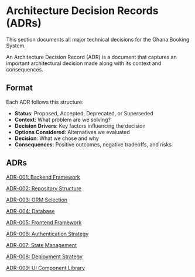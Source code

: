 # Architecture Decision Records (ADRs)

This section documents all major technical decisions for the Ohana Booking System.

An Architecture Decision Record (ADR) is a document that captures an important architectural decision made along with its context and consequences.

## Format

Each ADR follows this structure:

- **Status**: Proposed, Accepted, Deprecated, or Superseded
- **Context**: What problem are we solving?
- **Decision Drivers**: Key factors influencing the decision
- **Options Considered**: Alternatives we evaluated
- **Decision**: What we chose and why
- **Consequences**: Positive outcomes, negative tradeoffs, and risks

## ADRs

[ADR-001: Backend Framework](Architecture%20Decision%20Records%20(ADRs)/ADR-001%20Backend%20Framework.md)

[ADR-002: Repository Structure](Architecture%20Decision%20Records%20(ADRs)/ADR-002%20Repository%20Structure.md)

[ADR-003: ORM Selection](Architecture%20Decision%20Records%20(ADRs)/ADR-003%20ORM%20Selection.md)

[ADR-004: Database](Architecture%20Decision%20Records%20(ADRs)/ADR-004%20Database.md)

[ADR-005: Frontend Framework](Architecture%20Decision%20Records%20(ADRs)/ADR-005%20Frontend%20Framework.md)

[ADR-006: Authentication Strategy](Architecture%20Decision%20Records%20(ADRs)/ADR-006%20Authentication%20Strategy.md)

[ADR-007: State Management](Architecture%20Decision%20Records%20(ADRs)/ADR-007%20State%20Management.md)

[ADR-008: Deployment Strategy](Architecture%20Decision%20Records%20(ADRs)/ADR-008%20Deployment%20Strategy.md)

[ADR-009: UI Component Library](Architecture%20Decision%20Records%20(ADRs)/ADR-009%20UI%20Component%20Library.md)